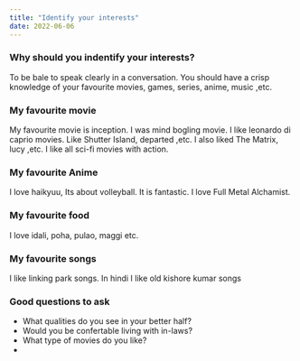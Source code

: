 ```yaml
---
title: "Identify your interests"
date: 2022-06-06
---
```


### Why should you indentify your interests?
To be bale to speak clearly in a conversation. You should have a crisp knowledge of your favourite movies, games, series, anime, music ,etc.

### My favourite movie
My favourite movie is inception. I was mind bogling movie. I like leonardo di caprio movies. Like Shutter Island, departed ,etc.
I also liked The Matrix, lucy ,etc. I like all sci-fi movies with action.

### My favourite Anime
I love haikyuu, Its about volleyball. It is fantastic. I love Full Metal Alchamist.

### My favourite food
I love idali, poha, pulao, maggi etc.

### My favourite songs
I like linking park songs. In hindi I like old kishore kumar songs

### Good questions to ask
- What qualities do you see in your better half?
- Would you be confertable living with in-laws?
- What type of movies do you like?
- 
